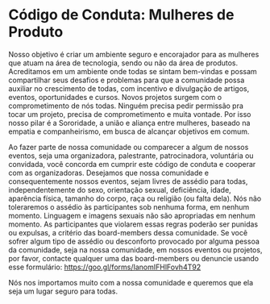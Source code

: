 # Código de Conduta: Mulheres de Produto

Nosso objetivo é criar um ambiente seguro e encorajador para as mulheres que atuam na área de tecnologia, sendo ou não da área de produtos. Acreditamos em um ambiente onde todas se sintam bem-vindas e possam compartilhar seus desafios e problemas para que a comunidade possa auxiliar no crescimento de todas, com incentivo e divulgação de artigos, eventos, oportunidades e cursos. 
Novos projetos surgem com o comprometimento de nós todas. Ninguém precisa pedir permissão pra tocar um projeto, precisa de comprometimento e muita vontade.
Por isso nosso pilar é a Sororidade, a união e aliança entre mulheres, baseado na empatia e companheirismo, em busca de alcançar objetivos em comum.

Ao fazer parte de nossa comunidade ou comparecer a algum de nossos eventos, seja uma organizadora, palestrante, patrocinadora, voluntária ou convidada, você concorda em cumprir este código de conduta e cooperar com as organizadoras.
Desejamos que nossa comunidade e consequentemente nossos eventos, sejam livres de assédio para todas, independentemente do sexo, orientação sexual, deficiência, idade, aparência física, tamanho do corpo, raça ou religião (ou falta dela). 
Nós não toleraremos o assédio às participantes sob nenhuma forma, em nenhum momento. Linguagem e imagens sexuais não são apropriadas em nenhum momento. As participantes que violarem essas regras poderão ser punidas ou expulsas, a critério das board-members dessa comunidade.
Se você sofrer algum tipo de assédio ou desconforto provocado por alguma pessoa da comunidade, seja na nossa comunidade, em nossos eventos ou projetos, por favor, contacte qualquer uma das board-members ou denuncie usando esse formulário: https://goo.gl/forms/IanomIFHlFovh4T92 

Nós nos importamos muito com a nossa comunidade e queremos que ela seja um lugar seguro para todas. 
